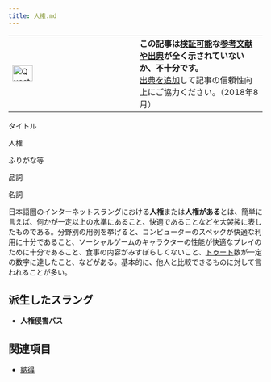 ```yaml
---
title: 人権.md
---
```

<div>

<table role="presentation">
<colgroup>
<col style="width: 50%" />
<col style="width: 50%" />
</colgroup>
<tbody>
<tr class="odd">
<td><div>
<img src="/images/thumb/6/64/Question_book-4.svg/40px-Question_book-4.svg.png" srcset="/images/thumb/6/64/Question_book-4.svg/60px-Question_book-4.svg.png 1.5x, /images/thumb/6/64/Question_book-4.svg/80px-Question_book-4.svg.png 2x" width="40" height="31" alt="Question book-4.svg" />
</div></td>
<td><div>
<strong>この記事は<a href="https://ja.wikipedia.org/wiki/%E6%A4%9C%E8%A8%BC%E5%8F%AF%E8%83%BD%E6%80%A7" title="wikipedia:検証可能性">検証可能</a>な<a href="https://ja.wikipedia.org/wiki/%E4%BF%A1%E9%A0%BC%E3%81%A7%E3%81%8D%E3%82%8B%E6%83%85%E5%A0%B1%E6%BA%90" title="wikipedia:信頼できる情報源">参考文献や出典</a>が全く示されていないか、不十分です。</strong><br />
<a href="https://ja.wikipedia.org/wiki/%E5%87%BA%E5%85%B8%E3%82%92%E6%98%8E%E8%A8%98%E3%81%99%E3%82%8B" title="wikipedia:出典を明記する">出典を追加</a>して記事の信頼性向上にご協力ください。<span class="small">（2018年8月）</span>
</div></td>
</tr>
</tbody>
</table>

タイトル

</div>

人権

ふりがな等

品詞

名詞

  
日本語圏のインターネットスラングにおける**人権**または**人権がある**とは、簡単に言えば、何かが一定以上の水準にあること、快適であることなどを大袈裟に表したものである。分野別の用例を挙げると、コンピューターのスペックが快適な利用に十分であること、ソーシャルゲームのキャラクターの性能が快適なプレイのために十分であること、食事の内容がみすぼらしくないこと、[トゥート](/%E3%83%88%E3%82%A5%E3%83%BC%E3%83%88 "トゥート")数が一定の数字に達したこと、などがある。基本的に、他人と比較できるものに対して言われることが多い。

## 派生したスラング

-   **人権侵害バス**

## 関連項目

-   [納得](/%E7%B4%8D%E5%BE%97 "納得")
